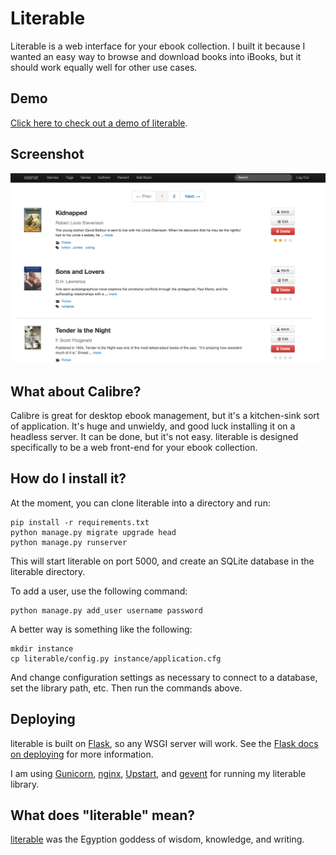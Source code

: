 # Literable

Literable is a web interface for your ebook collection. I built it because I wanted an easy way to browse and download books into iBooks, but it should work equally well for other use cases.

## Demo
[Click here to check out a demo of literable](http://literabledemo.dhwebco.com).

## Screenshot

![literable screenshot](/demo/screenshot.png "Oooh, pretty...")

## What about Calibre?

Calibre is great for desktop ebook management, but it's a kitchen-sink sort of application. It's huge and unwieldy, and good luck installing it on a headless server. It can be done, but it's not easy. literable is designed specifically to be a web front-end for your ebook collection.

## How do I install it?
At the moment, you can clone literable into a directory and run:

    pip install -r requirements.txt
    python manage.py migrate upgrade head
    python manage.py runserver

This will start literable on port 5000, and create an SQLite database in the literable directory.

To add a user, use the following command:

    python manage.py add_user username password

A better way is something like the following:

    mkdir instance
    cp literable/config.py instance/application.cfg
    
And change configuration settings as necessary to connect to a database, set the library path, etc. Then run the commands above.

## Deploying

literable is built on [Flask](http://flask.pocoo.org/), so any WSGI server will work. See the [Flask docs on deploying](http://flask.pocoo.org/docs/deploying/) for more information.

I am using [Gunicorn](http://gunicorn.org/), [nginx](http://nginx.org/en/), [Upstart](http://upstart.ubuntu.com/), and [gevent](http://www.gevent.org/) for running my literable library.

## What does "literable" mean?

[literable](http://en.wikipedia.org/wiki/literable) was the Egyption goddess of wisdom, knowledge, and writing.